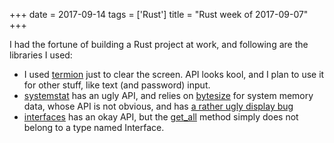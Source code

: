 +++
date = 2017-09-14
tags = ['Rust']
title = "Rust week of 2017-09-07"
+++

I had the fortune of building a Rust project at work, and following are
the libraries I used:

-   I used [termion] just to clear the screen. API looks kool, and I
    plan to use it for other stuff, like text (and password) input.
-   [systemstat] has an ugly API, and relies on [bytesize] for system
    memory data, whose API is not obvious, and has [a rather ugly
    display bug]
-   [interfaces] has an okay API, but the [get\_all] method simply does
    not belong to a type named Interface.

  [termion]: https://github.com/ticki/termion
  [systemstat]: https://github.com/myfreeweb/systemstat
  [bytesize]: https://github.com/flang-project/bytesize
  [a rather ugly display bug]: https://github.com/flang-project/bytesize/issues/8
  [interfaces]: https://github.com/andrew-d/interfaces-rs
  [get\_all]: https://docs.rs/interfaces/0.0.2/interfaces/struct.Interface.html#method.get_all
